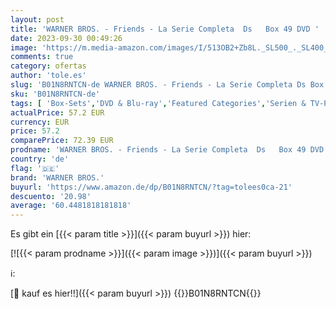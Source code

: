 ```yaml
---
layout: post
title: 'WARNER BROS. - Friends - La Serie Completa  Ds   Box 49 DVD '
date: 2023-09-30 00:49:26
image: 'https://m.media-amazon.com/images/I/513OB2+Zb8L._SL500_._SL400_.jpg'
comments: true
category: ofertas
author: 'tole.es'
slug: 'B01N8RNTCN-de WARNER BROS. - Friends - La Serie Completa Ds Box 49 DVD'
sku: 'B01N8RNTCN-de'
tags: [ 'Box-Sets','DVD & Blu-ray','Featured Categories','Serien & TV-Produktionen','warner bros.','🇩🇪', ]
actualPrice: 57.2 EUR
currency: EUR
price: 57.2
comparePrice: 72.39 EUR
prodname: 'WARNER BROS. - Friends - La Serie Completa  Ds   Box 49 DVD '
country: 'de'
flag: '🇩🇪'
brand: 'WARNER BROS.'
buyurl: 'https://www.amazon.de/dp/B01N8RNTCN/?tag=tolees0ca-21'
descuento: '20.98'
average: '60.4481818181818'
---
```


Es gibt ein [{{< param title >}}]({{< param buyurl >}}) hier:

[![{{< param prodname >}}]({{< param image >}})]({{< param buyurl >}})

ℹ️:


[🛒 kauf es hier!!]({{< param buyurl >}})
{{<world>}}B01N8RNTCN{{</world>}}
